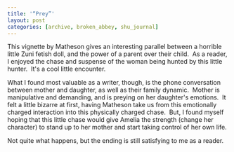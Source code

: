 ```yaml
---
title: '“Prey”'
layout: post
categories: [archive, broken_abbey, shu_journal]
---
```

This vignette by Matheson gives an interesting parallel between a
horrible little Zuni fetish doll, and the power of a parent over their
child.  As a reader, I enjoyed the chase and suspense of the woman being
hunted by this little hunter.  It's a cool little encounter.

What I found most valuable as a writer, though, is the phone
conversation between mother and daughter, as well as their family
dynamic.  Mother is manipulative and demanding, and is preying on her
daughter's emotions.  It felt a little bizarre at first, having Matheson
take us from this emotionally charged interaction into this physically
charged chase.  But, I found myself hoping that this little chase would
give Amelia the strength (change her character) to stand up to her
mother and start taking control of her own life.

Not quite what happens, but the ending is still satisfying to me as a
reader.